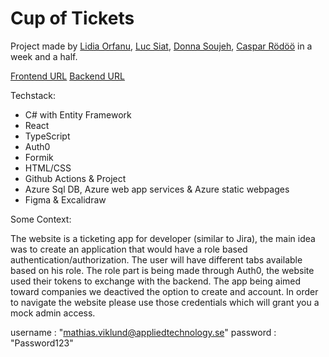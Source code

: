 # Cup of Tickets

Project made by [Lidia Orfanu](https://github.com/LidiaOrfanu), [Luc Siat](https://github.com/Luc-Siat), [Donna Soujeh](https://github.com/proksimacentauri), [Caspar Rödöö](https://github.com/cparn) in a week and a half.

[Frontend URL](https://orange-pond-040622003.2.azurestaticapps.net)
[Backend URL](https://cup-of-tickets-backend.azurewebsites.net)

Techstack:
  - C# with Entity Framework
  - React
  - TypeScript
  - Auth0
  - Formik
  - HTML/CSS
  - Github Actions & Project
  - Azure Sql DB, Azure web app services & Azure static webpages
  - Figma & Excalidraw

Some Context:

The website is a ticketing app for developer (similar to Jira), the main idea was to create an application that would have a role based authentication/authorization. The user will have different tabs available based on his role.
The role part is being made through Auth0, the website used their tokens to exchange with the backend. The app being aimed toward companies we deactived the option to create and account.
In order to navigate the website please use those credentials which will grant you a mock admin access.

username : "mathias.viklund@appliedtechnology.se"
password : "Password123"

